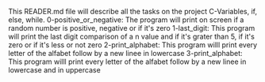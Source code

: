 This READER.md file will describe all the tasks on the project C-Variables, if, else, while.
0-positive_or_negative: The program will print on screen if a random number is positive, negative or if it's zero 
1-last_digit: This program will print the last digit comparison of a n value and if it's grater than 5, if it's zero or if it's less or not zero
2-print_alphabet: This program willl print every letter of the alfabet follow by a new linee in lowercase
3-print_alphabet: This program willl print every letter of the alfabet follow by a new linee in lowercase and in uppercase
